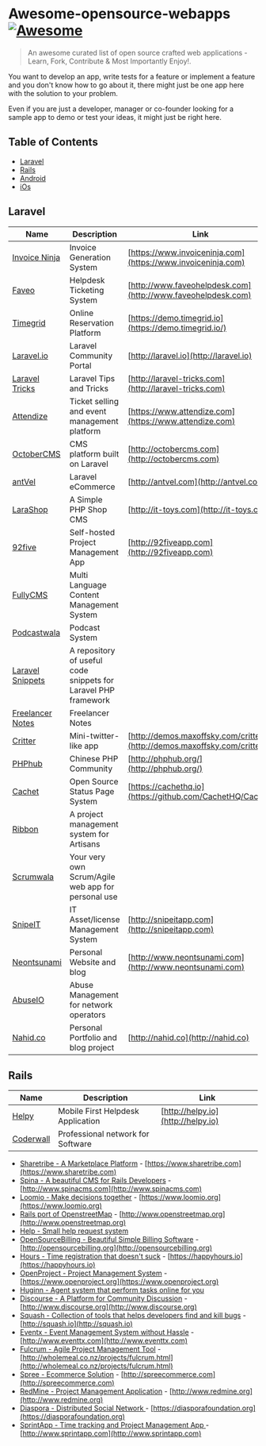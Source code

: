 # Awesome-opensource-webapps [![Awesome](https://cdn.rawgit.com/sindresorhus/awesome/d7305f38d29fed78fa85652e3a63e154dd8e8829/media/badge.svg)](https://github.com/sindresorhus/awesome)

> An awesome curated list of open source crafted web applications - Learn, Fork, Contribute &amp; Most Importantly Enjoy!.

You want to develop an app, write tests for a feature or implement a feature and you don't know how to go about it, there might just be one app here with the solution to your problem.

Even if you are just a developer, manager or co-founder looking for a sample app to demo or test your ideas, it might just be right here.

## Table of Contents

- [Laravel](#laravel)
- [Rails](#rails)
- [Android](#android)
- [iOs](#iOs)


## Laravel

| Name | Description | Link |
|------|-------------|------|
| [Invoice Ninja](https://github.com/invoiceninja/invoiceninja) | Invoice Generation System | [https://www.invoiceninja.com](https://www.invoiceninja.com) |
| [Faveo](https://github.com/ladybirdweb/faveo-helpdesk) | Helpdesk Ticketing System | [http://www.faveohelpdesk.com](http://www.faveohelpdesk.com) |
| [Timegrid](https://github.com/timegridio/timegrid) |  Online Reservation Platform | [https://demo.timegrid.io](https://demo.timegrid.io/) |
| [Laravel.io](https://github.com/laravelio/laravel.io) | Laravel Community Portal | [http://laravel.io](http://laravel.io) |
| [Laravel Tricks](https://github.com/CodepadME/laravel-tricks) | Laravel Tips and Tricks | [http://laravel-tricks.com](http://laravel-tricks.com)||
| [Attendize](https://github.com/Attendize/Attendize) | Ticket selling and event management platform | [https://www.attendize.com](https://www.attendize.com) |
| [OctoberCMS](https://github.com/octobercms/october) | CMS platform built on Laravel | [http://octobercms.com](http://octobercms.com) |
| [antVel](https://github.com/ant-vel/antVel) | Laravel eCommerce | [http://antvel.com](http://antvel.com) |
| [LaraShop](https://github.com/ZENLIX/LaraShop) | A Simple PHP Shop CMS | [http://it-toys.com](http://it-toys.com) |
| [92five](https://github.com/chintanbanugaria/92five) | Self-hosted Project Management App | [http://92fiveapp.com](http://92fiveapp.com)
| [FullyCMS](https://github.com/sseffa/fullycms) | Multi Language Content Management System | |
| [Podcastwala](https://github.com/modestkdr/Podcastwala) | Podcast System | |
| [Laravel Snippets](https://github.com/basco-johnkevin/laravelsnippets) | A repository of useful code snippets for Laravel PHP framework | |
| [Freelancer Notes](https://github.com/porimol/freelancer-notes) | Freelancer Notes | |
| [Critter](https://github.com/msurguy/critterapp) | Mini-twitter-like app | [http://demos.maxoffsky.com/critter](http://demos.maxoffsky.com/critter) |
| [PHPhub](https://github.com/summerblue/phphub) | Chinese PHP Community | [http://phphub.org/](http://phphub.org/) |
| [Cachet](https://github.com/CachetHQ/Cachet) | Open Source Status Page System | [https://cachethq.io](https://github.com/CachetHQ/Cachet) |
| [Ribbon](https://github.com/canvasowl/ribbbon) | A project management system for Artisans | |
| [Scrumwala](https://github.com/modestkdr/Scrumwala) | Your very own Scrum/Agile web app for personal use | |
| [SnipeIT](https://github.com/snipe/snipe-it) | IT Asset/license Management System | [http://snipeitapp.com](http://snipeitapp.com) |
| [Neontsunami](https://github.com/dwightwatson/neontsunami) | Personal Website and blog | [http://www.neontsunami.com](http://www.neontsunami.com) |
| [AbuseIO](https://github.com/AbuseIO/AbuseIO) | Abuse Management for network operators | |
| [Nahid.co](https://github.com/nahid/nahid.co) | Personal Portfolio and blog project | [http://nahid.co](http://nahid.co) |


## Rails

| Name | Description | Link |
|------|-------------|------|
| [Helpy](http://helpy.io) | Mobile First Helpdesk Application | [http://helpy.io](http://helpy.io) |
| [Coderwall](https://github.com/coderwall/coderwall-legacy) | Professional network for Software | | engineers](https://github.com/coderwall/coderwall-legacy) - [https://coderwall.com](https://coderwall.com)
* [Sharetribe - A Marketplace Platform](https://github.com/sharetribe/sharetribe) - [https://www.sharetribe.com](https://www.sharetribe.com)
* [Spina - A beautiful CMS for Rails Developers](https://github.com/denkGroot/Spina) - [http://www.spinacms.com](http://www.spinacms.com)
* [Loomio -  Make decisions together](https://github.com/loomio/loomio) - [https://www.loomio.org](https://www.loomio.org)
* [Rails port of OpenstreetMap](https://github.com/openstreetmap/openstreetmap-website) - [http://www.openstreetmap.org](http://www.openstreetmap.org)
* [Help - Small help request system](https://github.com/netguru/help)
* [OpenSourceBilling - Beautiful Simple Billing Software](http://www.opensourcerails.com/open-source-billing) - [http://opensourcebilling.org](http://opensourcebilling.org)
* [Hours - Time registration that doesn't suck](https://github.com/DefactoSoftware/Hours) - [https://happyhours.io](https://happyhours.io)
* [OpenProject - Project Management System](https://github.com/opf/openproject) - [https://www.openproject.org](https://www.openproject.org)
* [Huginn - Agent system that perform tasks online for you](https://github.com/cantino/huginn)
* [Discourse - A Platform for Community Discussion](https://github.com/discourse/discourse) - [http://www.discourse.org](http://www.discourse.org)
* [Squash - Collection of tools that helps developers find and kill bugs](https://github.com/SquareSquash/web) - [http://squash.io](http://squash.io)
* [Eventx - Event Management System without Hassle](https://github.com/andela/eventx) - [http://www.eventtx.com](http://www.eventtx.com)
* [Fulcrum - Agile Project Management Tool](https://github.com/fulcrum-agile/fulcrum) - [http://wholemeal.co.nz/projects/fulcrum.html](http://wholemeal.co.nz/projects/fulcrum.html)
* [Spree - Ecommerce Solution](https://github.com/spree/spree) - [http://spreecommerce.com](http://spreecommerce.com)
* [RedMine - Project Management Application](https://github.com/edavis10/redmine) - [http://www.redmine.org](http://www.redmine.org)
* [Diaspora - Distributed Social Network ](https://github.com/diaspora/diaspora) - [https://diasporafoundation.org](https://diasporafoundation.org)
* [SprintApp - Time tracking and Project Management App ](https://github.com/macfanatic/SprintApp) - [http://www.sprintapp.com](http://www.sprintapp.com)
